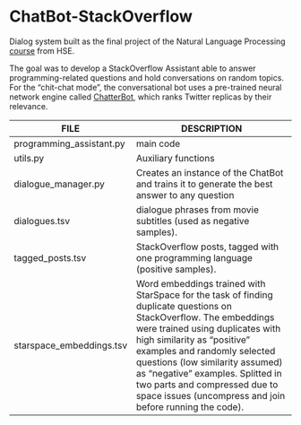 # ChatBot-StackOverflow

Dialog system built as the final project of the Natural Language Processing [course](https://www.coursera.org/learn/language-processing) from HSE.

The goal was to develop a StackOverflow Assistant able to answer programming-related questions and hold conversations on random topics. For the “chit-chat mode”, the conversational bot uses a pre-trained neural network engine called [ChatterBot](https://github.com/gunthercox/ChatterBot), which ranks Twitter replicas by their relevance.

FILE | DESCRIPTION
------------ | -------------
programming_assistant.py | main code
utils.py | Auxiliary functions
dialogue_manager.py | Creates an instance of the ChatBot and trains it to generate the best answer to any question
dialogues.tsv | dialogue phrases from movie subtitles (used as negative samples).
tagged_posts.tsv  | StackOverflow posts, tagged with one programming language (positive samples).
starspace_embeddings.tsv  | Word embeddings trained with StarSpace for the task of finding duplicate questions on StackOverflow. The embeddings were trained using duplicates with high similarity as “positive” examples and randomly selected questions (low similarity assumed) as “negative” examples. Splitted in two parts and compressed due to space issues (uncompress and join before running the code).
